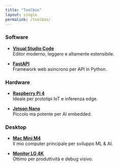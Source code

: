 ```yaml
---
title: "Toolbox"
layout: single
permalink: /toolbox/
---
```


### Software

- [**Visual Studio Code**](/toolbox/vscode/)  
  Editor moderno, leggero e altamente estensibile.

- [**FastAPI**](/toolbox/fastapi/)  
  Framework web asincrono per API in Python.


### Hardware

- [**Raspberry Pi 4**](/toolbox/rpi4/)  
  Ideale per prototipi IoT e inferenza edge.

- [**Jetson Nano**](/toolbox/jetson-nano/)  
  Piccolo ma potente per AI embedded.

### Desktop

- [**Mac Mini M4**](/toolbox/mac-mini/)  
  Il mio computer principale per sviluppo ML & AI.

- [**Monitor LG 4K**](/toolbox/monitor-lg/)  
  Ottimo per produttività e debug visivo.

